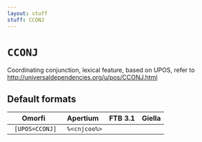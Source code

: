 ```yaml
---
layout: stuff
stuff: CCONJ
---
```

# ` CCONJ `

Coordinating conjunction, lexical feature, based on UPOS, refer to http://universaldependencies.org/u/pos/CCONJ.html

## Default formats
| Omorfi | Apertium | FTB 3.1 | Giella |
|:------:|:--------:|:-------:|:------:|
| ` [UPOS=CCONJ]` | ` %<cnjcoo%>` | ` ` | ` `  |
